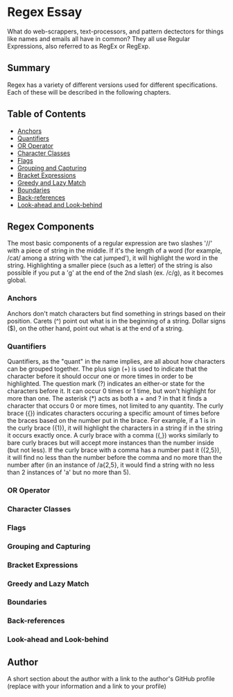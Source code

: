 # Regex Essay

What do web-scrappers, text-processors, and pattern dectectors for things like names and emails all have in common? They all use Regular Expressions, also referred to as RegEx or RegExp.

## Summary

Regex has a variety of different versions used for different specifications. Each of these will be described in the following chapters.

## Table of Contents

- [Anchors](#anchors)
- [Quantifiers](#quantifiers)
- [OR Operator](#or-operator)
- [Character Classes](#character-classes)
- [Flags](#flags)
- [Grouping and Capturing](#grouping-and-capturing)
- [Bracket Expressions](#bracket-expressions)
- [Greedy and Lazy Match](#greedy-and-lazy-match)
- [Boundaries](#boundaries)
- [Back-references](#back-references)
- [Look-ahead and Look-behind](#look-ahead-and-look-behind)

## Regex Components

The most basic components of a regular expression are two slashes '//' with a piece of string in the middle. If it's the length of a word (for example, /cat/ among a string with 'the cat jumped'), it will highlight the word in the string. Highlighting a smaller piece (such as a letter) of the string is also possible if you put a 'g' at the end of the 2nd slash (ex. /c/g), as it becomes global.

### Anchors

Anchors don't match characters but find something in strings based on their position. 
Carets (^) point out what is in the beginning of a string. 
Dollar signs ($), on the other hand, point out what is at the end of a string.

### Quantifiers

Quantifiers, as the "quant" in the name implies, are all about how characters can be grouped together. 
The plus sign (+) is used to indicate that the character before it should occur one or more times in order to be highlighted. 
The question mark (?) indicates an either-or state for the characters before it. It can occur 0 times or 1 time, but won't highlight for more than one.
The asterisk (*) acts as both a + and ? in that it finds a character that occurs 0 or more times, not limited to any quantity.
The curly brace ({}) indicates characters occuring a specific amount of times before the braces based on the number put in the brace. For example, if a 1 is in the curly brace ({1}), it will highlight the characters in a string if in the string it occurs exactly once.
A curly brace with a comma ({,}) works similarly to bare curly braces but will accept more instances than the number inside (but not less).
If the curly brace with a comma has a number past it ({2,5}), it will find no less than the number before the comma and no more than the number after (in an instance of /a{2,5}, it would find a string with no less than 2 instances of 'a' but no more than 5).

### OR Operator



### Character Classes

### Flags

### Grouping and Capturing

### Bracket Expressions

### Greedy and Lazy Match

### Boundaries

### Back-references

### Look-ahead and Look-behind

## Author

A short section about the author with a link to the author's GitHub profile (replace with your information and a link to your profile)
